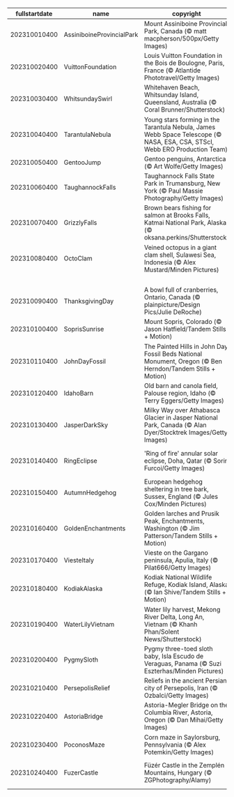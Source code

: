 |fullstartdate|name|copyright|title|image|
|--|--|--|--|--|
202310010400|AssiniboineProvincialPark|Mount Assiniboine Provincial Park, Canada (© matt macpherson/500px/Getty Images)|Whispers of winter|![](/en-CA/2023/10/202310010400AssiniboineProvincialPark.jpg)|
202310020400|VuittonFoundation|Louis Vuitton Foundation in the Bois de Boulogne, Paris, France (© Atlantide Phototravel/Getty Images)|A fashionista art centre|![](/en-CA/2023/10/202310020400VuittonFoundation.jpg)|
202310030400|WhitsundaySwirl|Whitehaven Beach, Whitsunday Island, Queensland, Australia (© Coral Brunner/Shutterstock)|Whitsunday wanderlust|![](/en-CA/2023/10/202310030400WhitsundaySwirl.jpg)|
202310040400|TarantulaNebula|Young stars forming in the Tarantula Nebula, James Webb Space Telescope (© NASA, ESA, CSA, STScI, Webb ERO Production Team)|A spider's Webb of stars|![](/en-CA/2023/10/202310040400TarantulaNebula.jpg)|
202310050400|GentooJump|Gentoo penguins, Antarctica (© Art Wolfe/Getty Images)|Here's how it's done!|![](/en-CA/2023/10/202310050400GentooJump.jpg)|
202310060400|TaughannockFalls|Taughannock Falls State Park in Trumansburg, New York (© Paul Massie Photography/Getty Images)|Nature's majesty awaits!|![](/en-CA/2023/10/202310060400TaughannockFalls.jpg)|
202310070400|GrizzlyFalls|Brown bears fishing for salmon at Brooks Falls, Katmai National Park, Alaska (© oksana.perkins/Shutterstock)|Time for self-serve salmon|![](/en-CA/2023/10/202310070400GrizzlyFalls.jpg)|
202310080400|OctoClam|Veined octopus in a giant clam shell, Sulawesi Sea, Indonesia (© Alex Mustard/Minden Pictures)|Need some 'shell'ter?|![](/en-CA/2023/10/202310080400OctoClam.jpg)|
||||![](/en-CA/2023/10/.jpg)|
202310090400|ThanksgivingDay|A bowl full of cranberries, Ontario, Canada (© plainpicture/Design Pics/Julie DeRoche)|Ready to feast?|![](/en-CA/2023/10/202310090400ThanksgivingDay.jpg)|
202310100400|SoprisSunrise|Mount Sopris, Colorado (© Jason Hatfield/Tandem Stills + Motion)|Rocky Mountain high|![](/en-CA/2023/10/202310100400SoprisSunrise.jpg)|
202310110400|JohnDayFossil|The Painted Hills in John Day Fossil Beds National Monument, Oregon (© Ben Herndon/Tandem Stills + Motion)|Echoes of extinction|![](/en-CA/2023/10/202310110400JohnDayFossil.jpg)|
202310120400|IdahoBarn|Old barn and canola field, Palouse region, Idaho (© Terry Eggers/Getty Images)|Make hay while the sun shines|![](/en-CA/2023/10/202310120400IdahoBarn.jpg)|
202310130400|JasperDarkSky|Milky Way over Athabasca Glacier in Jasper National Park, Canada (© Alan Dyer/Stocktrek Images/Getty Images)|Which one gets your wish?|![](/en-CA/2023/10/202310130400JasperDarkSky.jpg)|
202310140400|RingEclipse|'Ring of fire' annular solar eclipse, Doha, Qatar (© Sorin Furcoi/Getty Images)|And it burns, burns, burns|![](/en-CA/2023/10/202310140400RingEclipse.jpg)|
202310150400|AutumnHedgehog|European hedgehog sheltering in tree bark, Sussex, England (© Jules Cox/Minden Pictures)|This spot's taken|![](/en-CA/2023/10/202310150400AutumnHedgehog.jpg)|
202310160400|GoldenEnchantments|Golden larches and Prusik Peak, Enchantments, Washington (© Jim Patterson/Tandem Stills + Motion)|Enchanting indeed|![](/en-CA/2023/10/202310160400GoldenEnchantments.jpg)|
202310170400|ViesteItaly|Vieste on the Gargano peninsula, Apulia, Italy (© Pilat666/Getty Images)|Life on the edge|![](/en-CA/2023/10/202310170400ViesteItaly.jpg)|
202310180400|KodiakAlaska|Kodiak National Wildlife Refuge, Kodiak Island, Alaska (© Ian Shive/Tandem Stills + Motion)|The untamed North|![](/en-CA/2023/10/202310180400KodiakAlaska.jpg)|
202310190400|WaterLilyVietnam|Water lily harvest, Mekong River Delta, Long An, Vietnam (© Khanh Phan/Solent News/Shutterstock)|Teamwork makes the dream work|![](/en-CA/2023/10/202310190400WaterLilyVietnam.jpg)|
202310200400|PygmySloth|Pygmy three-toed sloth baby, Isla Escudo de Veraguas, Panama (© Suzi Eszterhas/Minden Pictures)|Do you wanna hang?|![](/en-CA/2023/10/202310200400PygmySloth.jpg)|
202310210400|PersepolisRelief|Reliefs in the ancient Persian city of Persepolis, Iran (© Ozbalci/Getty Images)|Wow, what a relief!|![](/en-CA/2023/10/202310210400PersepolisRelief.jpg)|
202310220400|AstoriaBridge|Astoria-Megler Bridge on the Columbia River, Astoria, Oregon (© Dan Mihai/Getty Images)|A road you can truss|![](/en-CA/2023/10/202310220400AstoriaBridge.jpg)|
202310230400|PoconosMaze|Corn maze in Saylorsburg, Pennsylvania (© Alex Potemkin/Getty Images)|An a-maize-ing puzzle|![](/en-CA/2023/10/202310230400PoconosMaze.jpg)|
202310240400|FuzerCastle|Füzér Castle in the Zemplén Mountains, Hungary (© ZGPhotography/Alamy)|What lurks in these misty woods?|![](/en-CA/2023/10/202310240400FuzerCastle.jpg)|
